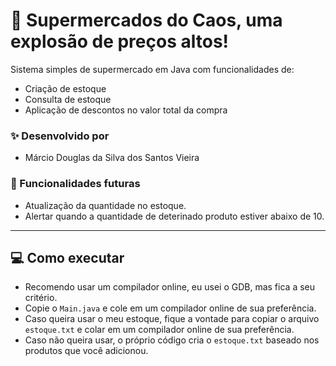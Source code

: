 # 🛒 Supermercados do Caos, uma explosão de preços altos!

Sistema simples de supermercado em Java com funcionalidades de:

- Criação de estoque
- Consulta de estoque
- Aplicação de descontos no valor total da compra

### ✨ Desenvolvido por

- Márcio Douglas da Silva dos Santos Vieira

### 🔧 Funcionalidades futuras

- Atualização da quantidade no estoque.
- Alertar quando a quantidade de deterinado produto estiver abaixo de 10.

---

## 💻 Como executar

- Recomendo usar um compilador online, eu usei o GDB, mas fica a seu critério.
- Copie o `Main.java` e cole em um compilador online de sua preferência.
- Caso queira usar o meu estoque, fique a vontade para copiar o arquivo `estoque.txt` e colar em um compilador online de sua preferência.
- Caso não queira usar, o próprio código cria o `estoque.txt` baseado nos produtos que você adicionou.

